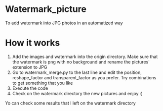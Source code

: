 # Watermark_picture
To add watermark into JPG photos in an automatized way
# How it works
1. Add the images and watermark into the origin directory. Make sure that the watermark is png with no background and rename the pictures' extension to JPG
2. Go to watermark_merge.py to the last line and edit the position, reshape_factor and transparent_factor as you prefer. Try combinations to get something that you like
3. Execute the code
4. Check on the watermark directory the new pictures and enjoy :)

Yo can check some results that I left on the watermark directory
